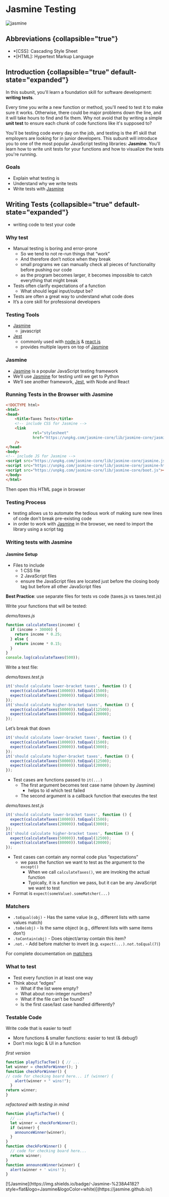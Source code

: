 # Jasmine Testing

![jasmine](jasmine-white-horizontal.png)

## Abbreviations {collapsible="true"}

- \*[CSS]: Cascading Style Sheet
- \*[HTML]: Hypertext Markup Language

## Introduction {collapsible="true" default-state="expanded"}

In this subunit, you'll learn a foundation skill for software development: **writing tests**.

Every time you write a new function or method, you'll need to test it to make sure it works. Otherwise, there could be
major problems down the line, and it will take hours to find and fix them. Why not avoid that by writing a simple **unit
test** to ensure each chunk of code functions like it's supposed to?

You'll be testing code every day on the job, and testing is the #1 skill that employers are looking for in junior
developers. This subunit will introduce you to one of the most popular JavaScript testing libraries: **Jasmine**. You'll
learn how to write unit tests for your functions and how to visualize the tests you're running.

### Goals

- Explain what testing is
- Understand why we write tests
- Write tests with [Jasmine](https://jasmine.github.io/)

## Writing Tests {collapsible="true" default-state="expanded"}

- writing code to test your code

### Why test

- Manual testing is boring and error-prone
    - So we tend to not re-run things that “work”
    - And therefore don’t notice when they break
    - small programs we can manually check all pieces of functionality before pushing our code
    - as the program becomes larger, it becomes impossible to catch everything that might break
- Tests often clarify expectations of a function
    - What should legal input/output be?
- Tests are often a great way to understand what code does
- It’s a core skill for professional developers

### Testing Tools

- [Jasmine](https://jasmine.github.io/)
    - javascript
- [Jest](https://jestjs.io/)
    - commonly used with [node.js](https://nodejs.org/en/) & [react.js](https://reactjs.org/)
    - provides multiple layers on top of [Jasmine](https://jasmine.github.io/)

### Jasmine

- [Jasmine](https://jasmine.github.io/) is a popular JavaScript testing framework
- We’ll use [Jasmine](https://jasmine.github.io/) for testing until we get to Python
- We’ll see another framework, [Jest](https://jestjs.io/), with Node and React

### Running Tests in the Browser with Jasmine

```html
<!DOCTYPE html>
<html>
<head>
    <title>Taxes Tests</title>
    <!-- include CSS for Jasmine -->
    <link
            rel="stylesheet"
            href="https://unpkg.com/jasmine-core/lib/jasmine-core/jasmine.css"
    />
</head>
<body>
<!-- include JS for Jasmine -->
<script src="https://unpkg.com/jasmine-core/lib/jasmine-core/jasmine.js"></script>
<script src="https://unpkg.com/jasmine-core/lib/jasmine-core/jasmine-html.js"></script>
<script src="https://unpkg.com/jasmine-core/lib/jasmine-core/boot.js"></script>
</body>
</html>
```

Then open this HTML page in browser

### Testing Process

- testing allows us to automate the tedious work of making sure new lines of code don't break pre-existing code
- in order to work with [Jasmine](https://jasmine.github.io/) in the browser, we need to import the library using a
  script tag

### Writing tests with Jasmine

#### Jasmine Setup

- Files to include
    - 1 CSS file
    - 2 JavaScript files
    - ensure the JavaScript files are located just before the closing body tag but before all other JavaScript files

**Best Practice**: use separate files for tests vs code (taxes.js vs taxes.test.js)

Write your functions that will be tested:

_demo/taxes.js_

```javascript
function calculateTaxes(income) {
  if (income > 30000) {
    return income * 0.25;
  } else {
    return income * 0.15;
  }
}
console.log(calculateTaxes(500));
```

Write a test file:

_demo/taxes.test.js_

```javascript
it('should calculate lower-bracket taxes', function () {
  expect(calculateTaxes(10000)).toEqual(1500);
  expect(calculateTaxes(20000)).toEqual(3000);
});
it('should calculate higher-bracket taxes', function () {
  expect(calculateTaxes(50000)).toEqual(12500);
  expect(calculateTaxes(80000)).toEqual(20000);
});
```

Let’s break that down

```javascript
it('should calculate lower-bracket taxes', function () {
  expect(calculateTaxes(10000)).toEqual(1500);
  expect(calculateTaxes(20000)).toEqual(3000);
});
it('should calculate higher-bracket taxes', function () {
  expect(calculateTaxes(50000)).toEqual(12500);
  expect(calculateTaxes(80000)).toEqual(20000);
});
```

- Test cases are functions passed to `it(...)`
    - The first argument becomes test case name (shown by Jasmine)
        - helps to id which test failed
    - The second argument is a callback function that executes the test

_demo/taxes.test.js_

```javascript
it('should calculate lower-bracket taxes', function () {
  expect(calculateTaxes(10000)).toEqual(1500);
  expect(calculateTaxes(20000)).toEqual(3000);
});
it('should calculate higher-bracket taxes', function () {
  expect(calculateTaxes(50000)).toEqual(12500);
  expect(calculateTaxes(80000)).toEqual(20000);
});
```

- Test cases can contain any normal code plus “expectations”
    - we pass the function we want to test as the argument to the `except()`
        - When we call `calculateTaxes()`, we are invoking the actual function
        - Typically, it is a function we pass, but it can be any JavaScript we want to test
- Format is `expect(someValue).someMatcher(...)`

### Matchers

- `.toEqual(obj)` - Has the same value (e.g., different lists with same values match)
- `.toBe(obj)` - Is the same object (e.g., different lists with same items don’t)
- `.toContain(obj)` - Does object/array contain this item?
- `.not.` - Add before matcher to invert (e.g. `expect(...).not.toEqual(7)`)

For complete documentation on [matchers](https://jasmine.github.io/api/edge/matchers.html)

### What to test

- Test every function in at least one way
- Think about “edges”
    - What if the list were empty?
    - What about non-integer numbers?
    - What if the file can’t be found?
    - Is the first case/last case handled differently?

### Testable Code

Write code that is easier to test!

- More functions & smaller functions: easier to test (& debug!)
- Don’t mix logic & UI in a function

_first version_

```javascript
function playTicTacToe() { // ...
let winner = checkForWinner(); }
function checkForWinner() {
// code for checking board here... if (winner) {
    alert(winner + " wins!");
  }
return winner;
}
```

_refactored with testing in mind_

```javascript
function playTicTacToe() {
  // ...
  let winner = checkForWinner();
  if (winner) {
    announceWinner(winner);
  }
}
function checkForWinner() {
  // code for checking board here...
  return winner;
}
function announceWinner(winner) {
  alert(winner + ' wins!');
}
```

<seealso>
[![Jasmine](https://img.shields.io/badge/-Jasmine-%238A4182?style=flat&logo=Jasmine&logoColor=white)](https://jasmine.github.io/)
</seealso>

